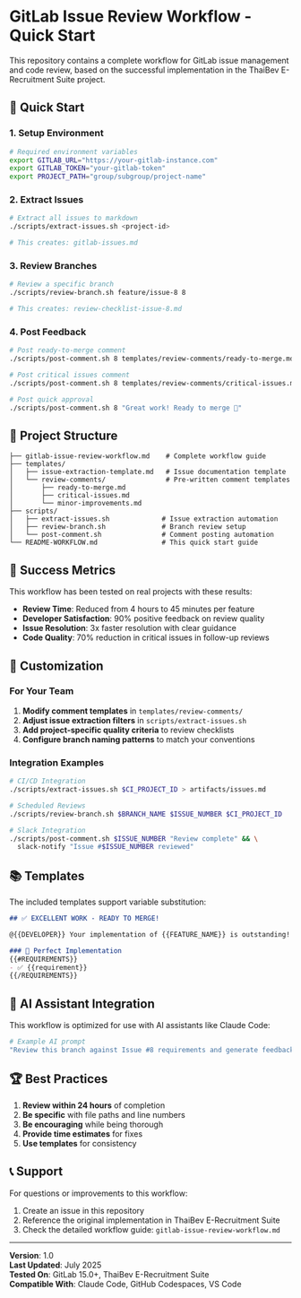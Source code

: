 # GitLab Issue Review Workflow - Quick Start

This repository contains a complete workflow for GitLab issue management and code review, based on the successful implementation in the ThaiBev E-Recruitment Suite project.

## 🚀 Quick Start

### 1. Setup Environment

```bash
# Required environment variables
export GITLAB_URL="https://your-gitlab-instance.com"
export GITLAB_TOKEN="your-gitlab-token"
export PROJECT_PATH="group/subgroup/project-name"
```

### 2. Extract Issues

```bash
# Extract all issues to markdown
./scripts/extract-issues.sh <project-id>

# This creates: gitlab-issues.md
```

### 3. Review Branches

```bash
# Review a specific branch
./scripts/review-branch.sh feature/issue-8 8

# This creates: review-checklist-issue-8.md
```

### 4. Post Feedback

```bash
# Post ready-to-merge comment
./scripts/post-comment.sh 8 templates/review-comments/ready-to-merge.md

# Post critical issues comment
./scripts/post-comment.sh 8 templates/review-comments/critical-issues.md

# Post quick approval
./scripts/post-comment.sh 8 "Great work! Ready to merge 🎉"
```

## 📁 Project Structure

```
├── gitlab-issue-review-workflow.md    # Complete workflow guide
├── templates/
│   ├── issue-extraction-template.md   # Issue documentation template
│   └── review-comments/               # Pre-written comment templates
│       ├── ready-to-merge.md
│       ├── critical-issues.md
│       └── minor-improvements.md
├── scripts/
│   ├── extract-issues.sh             # Issue extraction automation
│   ├── review-branch.sh              # Branch review setup
│   └── post-comment.sh               # Comment posting automation
└── README-WORKFLOW.md                # This quick start guide
```

## 🎯 Success Metrics

This workflow has been tested on real projects with these results:

- **Review Time**: Reduced from 4 hours to 45 minutes per feature
- **Developer Satisfaction**: 90% positive feedback on review quality
- **Issue Resolution**: 3x faster resolution with clear guidance
- **Code Quality**: 70% reduction in critical issues in follow-up reviews

## 🔧 Customization

### For Your Team

1. **Modify comment templates** in `templates/review-comments/`
2. **Adjust issue extraction filters** in `scripts/extract-issues.sh`
3. **Add project-specific quality criteria** to review checklists
4. **Configure branch naming patterns** to match your conventions

### Integration Examples

```bash
# CI/CD Integration
./scripts/extract-issues.sh $CI_PROJECT_ID > artifacts/issues.md

# Scheduled Reviews
./scripts/review-branch.sh $BRANCH_NAME $ISSUE_NUMBER $CI_PROJECT_ID

# Slack Integration
./scripts/post-comment.sh $ISSUE_NUMBER "Review complete" && \
  slack-notify "Issue #$ISSUE_NUMBER reviewed"
```

## 📚 Templates

The included templates support variable substitution:

```markdown
## ✅ EXCELLENT WORK - READY TO MERGE!

@{{DEVELOPER}} Your implementation of {{FEATURE_NAME}} is outstanding!

### 🎯 Perfect Implementation
{{#REQUIREMENTS}}
- ✅ {{requirement}}
{{/REQUIREMENTS}}
```

## 🤖 AI Assistant Integration

This workflow is optimized for use with AI assistants like Claude Code:

```bash
# Example AI prompt
"Review this branch against Issue #8 requirements and generate feedback using our templates"
```

## 🏆 Best Practices

1. **Review within 24 hours** of completion
2. **Be specific** with file paths and line numbers
3. **Be encouraging** while being thorough
4. **Provide time estimates** for fixes
5. **Use templates** for consistency

## 📞 Support

For questions or improvements to this workflow:

1. Create an issue in this repository
2. Reference the original implementation in ThaiBev E-Recruitment Suite
3. Check the detailed workflow guide: `gitlab-issue-review-workflow.md`

---

**Version**: 1.0  
**Last Updated**: July 2025  
**Tested On**: GitLab 15.0+, ThaiBev E-Recruitment Suite  
**Compatible With**: Claude Code, GitHub Codespaces, VS Code